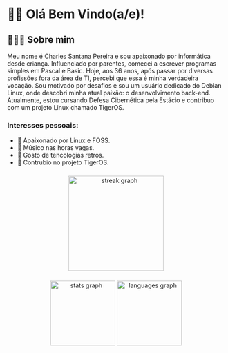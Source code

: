 # 👋🏻 Olá Bem Vindo(a/e)!

## 🧑🏽‍💻 Sobre mim

Meu nome é Charles Santana Pereira e sou apaixonado por informática desde criança. Influenciado por parentes, comecei a escrever programas simples em Pascal e Basic. Hoje, aos 36 anos, após passar por diversas profissões fora da área de TI, percebi que essa é minha verdadeira vocação. Sou motivado por desafios e sou um usuário dedicado do Debian Linux, onde descobri minha atual paixão: o desenvolvimento back-end. Atualmente, estou cursando Defesa Cibernética pela Estácio e contribuo com um projeto Linux chamado TigerOS.

###  Interesses pessoais:

- 🐧 Apaixonado por Linux e FOSS.
- 🎸 Músico nas horas vagas.
- 💾 Gosto de tencologias retros.
- 🐯 Contrubio no projeto TigerOS.

###
<div align="center">
  <img src="https://streak-stats.demolab.com?user=selrahcsan&locale=en&mode=daily&theme=dark&hide_border=false&border_radius=5&order=3" height="220" alt="streak graph"  />
</div>

###

<div align="center">
  <img src="https://github-readme-stats.vercel.app/api?username=selrahcsan&hide_title=false&hide_rank=false&show_icons=true&include_all_commits=true&count_private=true&disable_animations=false&theme=dark&locale=pt-br&hide_border=false&order=1" height="150" alt="stats graph"  />
  <img src="https://github-readme-stats.vercel.app/api/top-langs?username=selrahcsan&locale=pt-br&hide_title=false&layout=compact&card_width=320&langs_count=5&theme=dark&hide_border=false&order=2" height="150" alt="languages graph"  />
</div>

###

